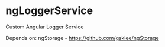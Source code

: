 # ngLoggerService
Custom Angular Logger Service

Depends on: ngStorage - https://github.com/gsklee/ngStorage
